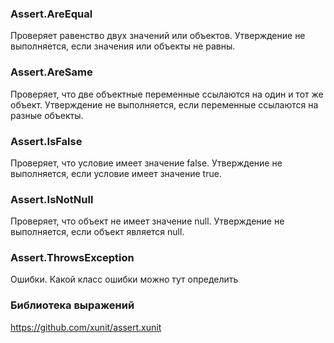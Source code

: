﻿### Assert.AreEqual
Проверяет равенство двух значений или объектов. Утверждение не выполняется, если значения или объекты не равны.

### Assert.AreSame
Проверяет, что две объектные переменные ссылаются на один и тот же объект. Утверждение не выполняется, если переменные ссылаются на разные объекты.

### Assert.IsFalse
Проверяет, что условие имеет значение false. Утверждение не выполняется, если условие имеет значение true.

### Assert.IsNotNull
Проверяет, что объект не имеет значение null. Утверждение не выполняется, если объект является null.

### Assert.ThrowsException
Ошибки. Какой класс ошибки можно тут определить

### Библиотека выражений
https://github.com/xunit/assert.xunit